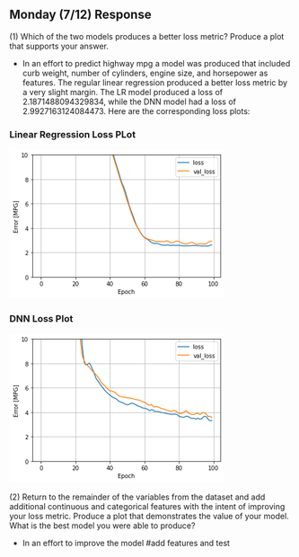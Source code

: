 ## Monday (7/12) Response


(1) Which of the two models produces a better loss metric? Produce a plot that supports your answer.
- In an effort to predict highway mpg a model was produced that included curb weight, number of cylinders, 
  engine size, and horsepower as features. The regular linear regression produced a better loss metric by a very 
  slight margin. The LR model produced a loss of 2.1871488094329834, while the DNN model had a loss of 
  2.9927163124084473. Here are the corresponding loss plots:

### Linear Regression Loss PLot
![img_16.png](img_16.png)

### DNN Loss Plot
![img_19.png](img_19.png)


(2) Return to the remainder of the variables from the dataset and add additional continuous and categorical features 
with the intent of improving your loss metric. Produce a plot that demonstrates the value of your model.
What is the best model you were able to produce?

- In an effort to improve the model #add features and test

